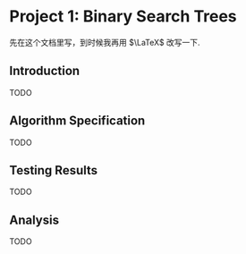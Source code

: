 # Project 1: Binary Search Trees

先在这个文档里写，到时候我再用 $\LaTeX$ 改写一下.

## Introduction

TODO

## Algorithm Specification

TODO

## Testing Results

TODO

## Analysis

TODO
